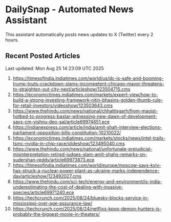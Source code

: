 # DailySnap - Automated News Assistant

This assistant automatically posts news updates to X (Twitter) every 2 hours.

## Recent Posted Articles

Last updated: Mon Aug 25 14:23:09 UTC 2025

1. https://timesofindia.indiatimes.com/world/us/dc-is-safe-and-booming-trump-touts-crackdown-slams-incompetent-chicago-mayor-threatens-to-straighten-out-city-next/articleshow/123504715.cms
2. https://economictimes.indiatimes.com/markets/expert-view/how-to-build-a-strong-investing-framework-nitin-bhasins-golden-thumb-rule-for-retail-investors/videoshow/123503643.cms
3. https://www.thehindu.com/news/national/chhattisgarh/from-maoist-hotbed-to-progress-bastar-witnessing-new-dawn-of-development-says-cm-vishnu-deo-sai/article69974651.ece
4. https://indianexpress.com/article/india/amit-shah-interview-elections-parliament-opposition-bills-constitution-10210022/
5. https://economictimes.indiatimes.com/markets/stocks/news/intel-trails-tsmc-nvidia-in-chip-race/slideshow/123495040.cms
6. https://www.thehindu.com/news/national/unfortunate-prejudicial-misinterpretation-retired-judges-slam-amit-shahs-remarks-on-sudershan-reddy/article69973873.ece
7. https://timesofindia.indiatimes.com/world/europe/moscow-says-kyiv-has-struck-a-nuclear-power-plant-as-ukraine-marks-independence-day/articleshow/123492027.cms
8. https://www.thehindu.com/sci-tech/energy-and-environment/is-india-underestimating-the-cost-of-dealing-with-invasive-species/article69971240.ece
9. https://techcrunch.com/2025/08/24/bluesky-blocks-service-in-mississippi-over-age-assurance-law/
10. https://techcrunch.com/2025/08/24/netflixs-kpop-demon-hunters-is-probably-the-biggest-movie-in-theaters/
